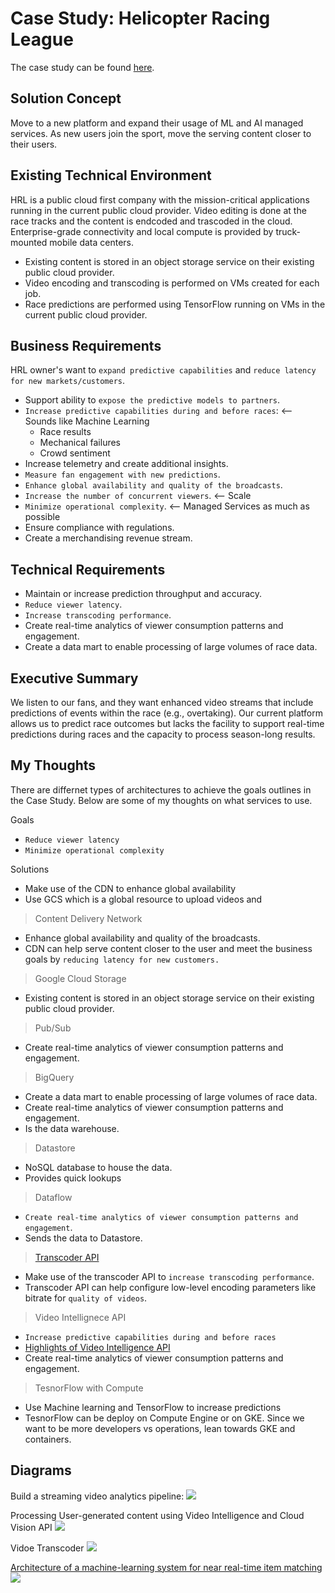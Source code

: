 # Case Study: Helicopter Racing League

The case study can be found [here](https://services.google.com/fh/files/blogs/master_case_study_helicopter_racing_league.pdf).

## Solution Concept

Move to a new platform and expand their usage of ML and AI managed services. As new users join the sport, move the serving content closer to their users.

## Existing Technical Environment

HRL is a public cloud first company with the mission-critical applications running in the current public cloud provider. Video editing is done at the race tracks and the content is endcoded and trascoded in the cloud. Enterprise-grade connectivity and local compute is provided by truck-mounted mobile data centers.

* Existing content is stored in an object storage service on their existing public cloud
provider.
* Video encoding and transcoding is performed on VMs created for each job.
* Race predictions are performed using TensorFlow running on VMs in the current public cloud provider.

## Business Requirements

HRL owner's want to `expand predictive capabilities` and `reduce latency for new markets/customers`.

* Support ability to `expose the predictive models to partners`.
* `Increase predictive capabilities during and before races`: <-- Sounds like Machine Learning
    * Race results
    * Mechanical failures
    * Crowd sentiment
* Increase telemetry and create additional insights.
* `Measure fan engagement with new predictions`.
* `Enhance global availability and quality of the broadcasts`.
* `Increase the number of concurrent viewers`. <-- Scale
* `Minimize operational complexity`. <-- Managed Services as much as possible
* Ensure compliance with regulations.
* Create a merchandising revenue stream.

## Technical Requirements

* Maintain or increase prediction throughput and accuracy.
* `Reduce viewer latency`.
* `Increase transcoding performance`.
* Create real-time analytics of viewer consumption patterns and engagement.
* Create a data mart to enable processing of large volumes of race data.

## Executive Summary

We listen to our fans, and they want enhanced video streams that include predictions of events within the race (e.g., overtaking). Our current platform allows us to predict race outcomes but lacks the facility to support real-time predictions during races and the capacity to process season-long results.

## My Thoughts

There are differnet types of architectures to achieve the goals outlines in the Case Study. Below are some of my thoughts on what services to use.

Goals
* `Reduce viewer latency`
* `Minimize operational complexity`

Solutions
* Make use of the CDN to enhance global availability
* Use GCS which is a global resource to upload videos and

> Content Delivery Network

* Enhance global availability and quality of the broadcasts.
* CDN can help serve content closer to the user and meet the business goals by `reducing latency for new customers.`

> Google Cloud Storage

* Existing content is stored in an object storage service on their existing public cloud provider.

> Pub/Sub

* Create real-time analytics of viewer consumption patterns and engagement.

> BigQuery

* Create a data mart to enable processing of large volumes of race data.
* Create real-time analytics of viewer consumption patterns and engagement.
* Is the data warehouse.

> Datastore

* NoSQL database to house the data.
* Provides quick lookups

> Dataflow

* `Create real-time analytics of viewer consumption patterns and engagement`.
* Sends the data to Datastore.

> [Transcoder API](https://cloud.google.com/transcoder/docs/concepts/overview)

* Make use of the transcoder API to `increase transcoding performance`.
* Transcoder API can help configure low-level encoding parameters like bitrate for `quality of videos`.

> Video Intellignece API

* `Increase predictive capabilities during and before races`
* [Highlights of Video Intelligence API](https://www.youtube.com/watch?v=mDAoLO4G4CQ)
* Create real-time analytics of viewer consumption patterns and engagement.

> TesnorFlow with Compute

* Use Machine learning and TensorFlow to increase predictions
* TesnorFlow can be deploy on Compute Engine or on GKE. Since we want to be more developers vs operations, lean towards GKE and containers.


## Diagrams
Build a streaming video analytics pipeline:
![](https://cloud.google.com/architecture/images/build-streaming-video-analytics-pipeline-01.svg)

Processing User-generated content using Video Intelligence and Cloud Vision API
![](https://cloud.google.com/architecture/images/processing-architecture.svg)

Vidoe Transcoder
![](https://camo.githubusercontent.com/9112c0c92e2d56b55380def1de257c61568600d5391579cf94a597ba1a74a4f4/68747470733a2f2f726f636b6574736561742d63646e2e73332d73612d656173742d312e616d617a6f6e6177732e636f6d2f6a7570697465722d7472616e73636f64652d6469616772616d2e706e67)

[Architecture of a machine-learning system for near real-time item matching](https://cloud.google.com/architecture/real-time-item-matching?hl=en)
![](https://cloud.google.com/architecture/images/scann-architecture.svg)